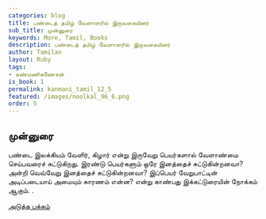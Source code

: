 ```yaml
---
categories: blog
title: பண்டைத் தமிழ் வேளாளரில் இருவகையினர்
sub_title: முன்னுரை
keywords: More, Tamil, Books
description: பண்டைத் தமிழ் வேளாளரில் இருவகையினர்
author: Tamilan
layout: Ruby
tags:
- கண்மணிகணேசன்
is_book: 1
permalink: kanmani_tamil_12_5
featured: /images/noolkal_96_6.png
order: 5
---
```



## முன்னுரை

பண்டை இலக்கியம் வேளிர், கிழார் என்று இருவேறு பெயர்களால் வேளாண்மை செய்பவரைச் சுட்டுகிறது. இரண்டு பெயர்களும் ஒரே இனத்தைச் சுட்டுகின்றனவா? அன்றி வெவ்வேறு இனத்தைச் சுட்டுகின்றனவா? இப்பெயர் வேறுபாட்டின் அடிப்படையாய் அமையும் காரணம் என்ன? என்று காண்பது இக்கட்டுரையின் நோக்கம் ஆகும். .

[அடுத்த பக்கம்](kanmani_tamil_12_6)
